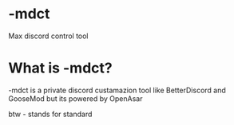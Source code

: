 # -mdct
Max discord control tool

# What is -mdct?
-mdct is a private discord custamazion tool like BetterDiscord and GooseMod but its powered by OpenAsar

btw - stands for standard
